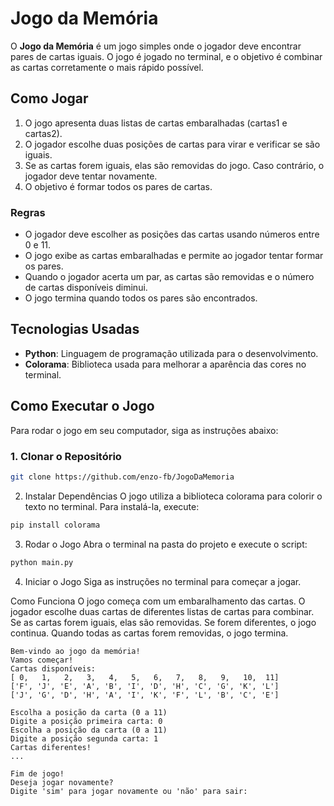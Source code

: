 # Jogo da Memória

O **Jogo da Memória** é um jogo simples onde o jogador deve encontrar pares de cartas iguais. O jogo é jogado no terminal, e o objetivo é combinar as cartas corretamente o mais rápido possível.

## Como Jogar

1. O jogo apresenta duas listas de cartas embaralhadas (cartas1 e cartas2).
2. O jogador escolhe duas posições de cartas para virar e verificar se são iguais.
3. Se as cartas forem iguais, elas são removidas do jogo. Caso contrário, o jogador deve tentar novamente.
4. O objetivo é formar todos os pares de cartas.

### Regras

- O jogador deve escolher as posições das cartas usando números entre 0 e 11.
- O jogo exibe as cartas embaralhadas e permite ao jogador tentar formar os pares.
- Quando o jogador acerta um par, as cartas são removidas e o número de cartas disponíveis diminui.
- O jogo termina quando todos os pares são encontrados.

## Tecnologias Usadas

- **Python**: Linguagem de programação utilizada para o desenvolvimento.
- **Colorama**: Biblioteca usada para melhorar a aparência das cores no terminal.

## Como Executar o Jogo

Para rodar o jogo em seu computador, siga as instruções abaixo:

### 1. Clonar o Repositório

```bash
git clone https://github.com/enzo-fb/JogoDaMemoria
```
2. Instalar Dependências
O jogo utiliza a biblioteca colorama para colorir o texto no terminal. Para instalá-la, execute:

```bash
pip install colorama
```
3. Rodar o Jogo
Abra o terminal na pasta do projeto e execute o script:

```bash
python main.py
```
4. Iniciar o Jogo
Siga as instruções no terminal para começar a jogar.

Como Funciona
O jogo começa com um embaralhamento das cartas.
O jogador escolhe duas cartas de diferentes listas de cartas para combinar.
Se as cartas forem iguais, elas são removidas. Se forem diferentes, o jogo continua.
Quando todas as cartas forem removidas, o jogo termina.
```
Bem-vindo ao jogo da memória!
Vamos começar!
Cartas disponíveis:
[ 0,   1,   2,   3,   4,   5,   6,   7,   8,   9,   10,  11]
['F', 'J', 'E', 'A', 'B', 'I', 'D', 'H', 'C', 'G', 'K', 'L']
['J', 'G', 'D', 'H', 'A', 'I', 'K', 'F', 'L', 'B', 'C', 'E']

Escolha a posição da carta (0 a 11)
Digite a posição primeira carta: 0
Escolha a posição da carta (0 a 11)
Digite a posição segunda carta: 1
Cartas diferentes!
...

Fim de jogo!
Deseja jogar novamente?
Digite 'sim' para jogar novamente ou 'não' para sair:
```
